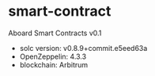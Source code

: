 # smart-contract

Aboard Smart Contracts v0.1
* solc version: v0.8.9+commit.e5eed63a
* OpenZeppelin: 4.3.3
* blockchain:   Arbitrum
